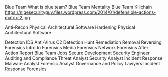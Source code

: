 Blue Team
What is blue team?
Blue Team Mentality
Blue Team Killchain 
https://nigesecurityguy.files.wordpress.com/2014/01/defensible-actions-matrix-2.jpg


Anti-Recon
Physical
Architectural 
Software
Hardening
Physical
Architectural
Software


Detection
IDS
Anti-Virus
C2 Detection
Hunt
Remediation
Removal
Reversing
Forensics
Intro to Forensics
Media Forensics
Network Forensics
After Action Report
Blue Team Jobs
Secure Development
Security Engineer
Auditing and Compliance
Threat Analyst
Security Analyst
Incident Response
Malware Analyst
Forensic Analyst
Governance and Policy
Lawyers
Incident Response
Forensics
